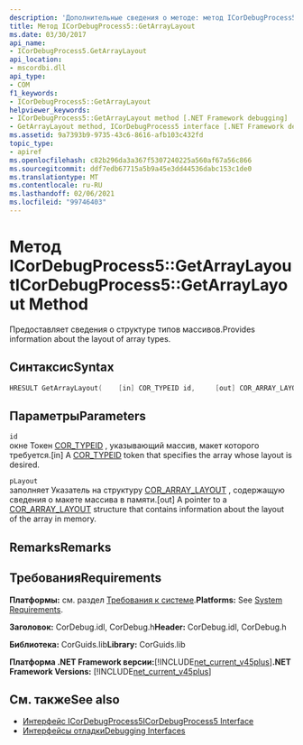 ```yaml
---
description: 'Дополнительные сведения о методе: метод ICorDebugProcess5:: Жетаррайлайаут'
title: Метод ICorDebugProcess5::GetArrayLayout
ms.date: 03/30/2017
api_name:
- ICorDebugProcess5.GetArrayLayout
api_location:
- mscordbi.dll
api_type:
- COM
f1_keywords:
- ICorDebugProcess5::GetArrayLayout
helpviewer_keywords:
- ICorDebugProcess5::GetArrayLayout method [.NET Framework debugging]
- GetArrayLayout method, ICorDebugProcess5 interface [.NET Framework debugging]
ms.assetid: 9a7393b9-9735-43c6-8616-afb103c432fd
topic_type:
- apiref
ms.openlocfilehash: c82b296da3a367f5307240225a560af67a56c866
ms.sourcegitcommit: ddf7edb67715a5b9a45e3dd44536dabc153c1de0
ms.translationtype: MT
ms.contentlocale: ru-RU
ms.lasthandoff: 02/06/2021
ms.locfileid: "99746403"
---
```

# <a name="icordebugprocess5getarraylayout-method"></a><span data-ttu-id="a7008-103">Метод ICorDebugProcess5::GetArrayLayout</span><span class="sxs-lookup"><span data-stu-id="a7008-103">ICorDebugProcess5::GetArrayLayout Method</span></span>

<span data-ttu-id="a7008-104">Предоставляет сведения о структуре типов массивов.</span><span class="sxs-lookup"><span data-stu-id="a7008-104">Provides information about the layout of array types.</span></span>  
  
## <a name="syntax"></a><span data-ttu-id="a7008-105">Синтаксис</span><span class="sxs-lookup"><span data-stu-id="a7008-105">Syntax</span></span>  
  
```cpp  
HRESULT GetArrayLayout(    [in] COR_TYPEID id,     [out] COR_ARRAY_LAYOUT *pLayout);  
```  
  
## <a name="parameters"></a><span data-ttu-id="a7008-106">Параметры</span><span class="sxs-lookup"><span data-stu-id="a7008-106">Parameters</span></span>  

 `id`  
 <span data-ttu-id="a7008-107">окне Токен [COR_TYPEID](cor-typeid-structure.md) , указывающий массив, макет которого требуется.</span><span class="sxs-lookup"><span data-stu-id="a7008-107">[in] A [COR_TYPEID](cor-typeid-structure.md) token that specifies the array whose layout is desired.</span></span>  
  
 `pLayout`  
 <span data-ttu-id="a7008-108">заполняет Указатель на структуру [COR_ARRAY_LAYOUT](cor-array-layout-structure.md) , содержащую сведения о макете массива в памяти.</span><span class="sxs-lookup"><span data-stu-id="a7008-108">[out] A pointer to a [COR_ARRAY_LAYOUT](cor-array-layout-structure.md) structure that contains information about the layout of the array in memory.</span></span>  
  
## <a name="remarks"></a><span data-ttu-id="a7008-109">Remarks</span><span class="sxs-lookup"><span data-stu-id="a7008-109">Remarks</span></span>  
  
## <a name="requirements"></a><span data-ttu-id="a7008-110">Требования</span><span class="sxs-lookup"><span data-stu-id="a7008-110">Requirements</span></span>  

 <span data-ttu-id="a7008-111">**Платформы:** см. раздел [Требования к системе](../../get-started/system-requirements.md).</span><span class="sxs-lookup"><span data-stu-id="a7008-111">**Platforms:** See [System Requirements](../../get-started/system-requirements.md).</span></span>  
  
 <span data-ttu-id="a7008-112">**Заголовок:** CorDebug.idl, CorDebug.h</span><span class="sxs-lookup"><span data-stu-id="a7008-112">**Header:** CorDebug.idl, CorDebug.h</span></span>  
  
 <span data-ttu-id="a7008-113">**Библиотека:** CorGuids.lib</span><span class="sxs-lookup"><span data-stu-id="a7008-113">**Library:** CorGuids.lib</span></span>  
  
 <span data-ttu-id="a7008-114">**Платформа .NET Framework версии:**[!INCLUDE[net_current_v45plus](../../../../includes/net-current-v45plus-md.md)]</span><span class="sxs-lookup"><span data-stu-id="a7008-114">**.NET Framework Versions:** [!INCLUDE[net_current_v45plus](../../../../includes/net-current-v45plus-md.md)]</span></span>  
  
## <a name="see-also"></a><span data-ttu-id="a7008-115">См. также</span><span class="sxs-lookup"><span data-stu-id="a7008-115">See also</span></span>

- [<span data-ttu-id="a7008-116">Интерфейс ICorDebugProcess5</span><span class="sxs-lookup"><span data-stu-id="a7008-116">ICorDebugProcess5 Interface</span></span>](icordebugprocess5-interface.md)
- [<span data-ttu-id="a7008-117">Интерфейсы отладки</span><span class="sxs-lookup"><span data-stu-id="a7008-117">Debugging Interfaces</span></span>](debugging-interfaces.md)
